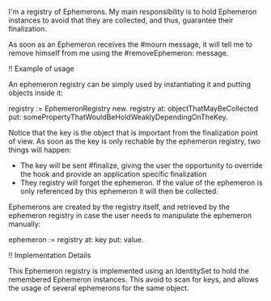 I'm a registry of Ephemerons. My main responsibility is to hold Ephemeron instances to avoid that they are collected, and thus, guarantee their finalization.

As soon as an Ephemeron receives the #mourn message, it will tell me to remove himself from me using the #removeEphemeron: message.


!! Example of usage 

An ephemeron registry can be simply used by instantiating it and putting objects inside it:

registry := EphemeronRegistry new.
registry at: objectThatMayBeCollected put: somePropertyThatWouldBeHoldWeaklyDependingOnTheKey.

Notice that the key is the object that is important from the finalization point of view. As soon as the key is only rechable by the ephemeron registry, two things will happen:

- The key will be sent #finalize, giving the user the opportunity to override the hook and provide an application specific finalization
- They registry will forget the ephemeron. If the value of the ephemeron is only referenced by this ephemeron it will then be collected.

Ephemerons are created by the registry itself, and retrieved by the ephemeron registry in case the user needs to manipulate the ephemeron manually:

ephemeron := registry at: key put: value.


!! Implementation Details

This Ephemeron registry is implemented using an IdentitySet to hold the remembered Ephemeron instances. This avoid to scan for keys, and allows the usage of several ephemerons for the same object.